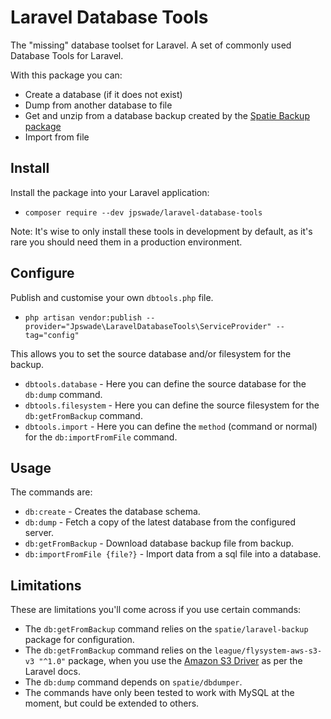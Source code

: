# Laravel Database Tools

The "missing" database toolset for Laravel. A set of commonly used Database Tools for Laravel.

With this package you can:

- Create a database (if it does not exist)
- Dump from another database to file
- Get and unzip from a database backup created by the [Spatie Backup package](https://github.com/spatie/laravel-backup)
- Import from file

## Install

Install the package into your Laravel application:

* `composer require --dev jpswade/laravel-database-tools`

Note: It's wise to only install these tools in development by default, as it's rare you should need them in a production
environment.

## Configure

Publish and customise your own `dbtools.php` file.

* `php artisan vendor:publish --provider="Jpswade\LaravelDatabaseTools\ServiceProvider" --tag="config"`

This allows you to set the source database and/or filesystem for the backup.

* `dbtools.database` - Here you can define the source database for the `db:dump` command. 
* `dbtools.filesystem` - Here you can define the source filesystem for the `db:getFromBackup` command.
* `dbtools.import` - Here you can define the `method` (command or normal) for the `db:importFromFile` command.

## Usage

The commands are:

* `db:create` - Creates the database schema.
* `db:dump` - Fetch a copy of the latest database from the configured server.
* `db:getFromBackup` - Download database backup file from backup.
* `db:importFromFile {file?}` - Import data from a sql file into a database.

## Limitations

These are limitations you'll come across if you use certain commands:

* The `db:getFromBackup` command relies on the `spatie/laravel-backup` package for configuration.
* The `db:getFromBackup` command relies on the `league/flysystem-aws-s3-v3 "^1.0"` package, when you use the [Amazon S3 Driver](https://laravel.com/docs/5.1/filesystem#configuration) as per the Laravel docs.
* The `db:dump` command depends on `spatie/dbdumper`.
* The commands have only been tested to work with MySQL at the moment, but could be extended to others.
